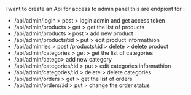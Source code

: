 I want to create an Api for access to admin panel
this are endpiont for :
- /api/admin/login > post > login admin and get access token
- /api/admin/products > get > get the list of products
- /api/admin/products > post > add new product
- /api/admin/products/:id > put > edit product informathion
- /api/adminries > post /products/:id > delete > delete product
- /api/admin/categories > get > get the list of categories
- /api/admin/catego> add new category
- /api/admin/categories/:id > put > edit categories informathion
- /api/admin/categories/:id > delete > delete categories
- /api/admin/orders > get > get the list of orders
- /api/admin/orders/:id > put > change the order status